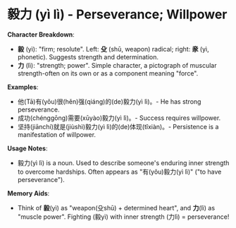 # **毅力 (yì lì) - Perseverance; Willpower**

**Character Breakdown**:  
- **毅** (yì): "firm; resolute". Left: **殳** (shū, weapon) radical; right: **豙** (yì, phonetic). Suggests strength and determination.  
- **力** (lì): "strength; power". Simple character, a pictograph of muscular strength-often on its own or as a component meaning "force".

**Examples**:  
- 他(Tā)有(yǒu)很(hěn)强(qiáng)的(de)毅力(yì lì)。- He has strong perseverance.  
- 成功(chénggōng)需要(xūyào)毅力(yì lì)。- Success requires willpower.  
- 坚持(jiānchí)就是(jiùshì)毅力(yì lì)的(de)体现(tǐxiàn)。- Persistence is a manifestation of willpower.

**Usage Notes**:  
- 毅力(yì lì) is a noun. Used to describe someone's enduring inner strength to overcome hardships. Often appears as "有(yǒu)毅力(yì lì)" ("to have perseverance").

**Memory Aids**:  
- Think of **毅**(yì) as "weapon(殳shū) + determined heart", and **力**(lì) as "muscle power". Fighting (毅yì) with inner strength (力lì) = perseverance!